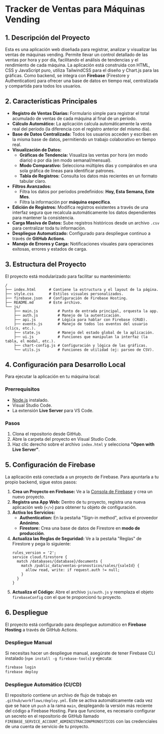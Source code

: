 # Tracker de Ventas para Máquinas Vending

## 1. Descripción del Proyecto

Esta es una aplicación web diseñada para registrar, analizar y visualizar las ventas de máquinas vending. Permite llevar un control detallado de las ventas por hora y por día, facilitando el análisis de tendencias y el rendimiento de cada máquina. La aplicación está construida con HTML, CSS y JavaScript puro, utiliza TailwindCSS para el diseño y Chart.js para las gráficas. Como backend, se integra con **Firebase** (Firestore y Authentication) para ofrecer una base de datos en tiempo real, centralizada y compartida para todos los usuarios.

## 2. Características Principales

* **Registro de Ventas Diarias:** Formulario simple para registrar el total acumulado de ventas de cada máquina al final de un período.
* **Cálculo Automático:** La aplicación calcula automáticamente la venta real del período (la diferencia con el registro anterior del mismo día).
* **Base de Datos Centralizada:** Todos los usuarios acceden y escriben en la misma base de datos, permitiendo un trabajo colaborativo en tiempo real.
* **Visualización de Datos:**
    * **Gráficas de Tendencia:** Visualiza las ventas por hora (en modo diario) o por día (en modo semanal/mensual).
    * **Modo Comparativo:** Selecciona múltiples días y compáralos en una sola gráfica de líneas para identificar patrones.
    * **Tabla de Registros:** Consulta los datos más recientes en un formato tabular claro.
* **Filtros Avanzados:**
    * Filtra los datos por períodos predefinidos: **Hoy, Esta Semana, Este Mes**.
    * Filtra la información por **máquina específica**.
* **Edición de Registros:** Modifica registros existentes a través de una interfaz segura que recalcula automáticamente los datos dependientes para mantener la consistencia.
* **Carga Masiva de Datos:** Sube registros históricos desde un archivo `.csv` para centralizar toda tu información.
* **Despliegue Automatizado:** Configurado para despliegue continuo a través de **GitHub Actions**.
* **Manejo de Errores y Carga:** Notificaciones visuales para operaciones exitosas, errores y estados de carga.

## 3. Estructura del Proyecto

El proyecto está modularizado para facilitar su mantenimiento:

```
/
├── index.html      # Contiene la estructura y el layout de la página.
├── style.css       # Estilos visuales personalizados.
├── firebase.json   # Configuración de Firebase Hosting.
├── README.md       # Este archivo.
└── js/
    ├── main.js         # Punto de entrada principal, orquesta la app.
    ├── auth.js         # Manejo de la autenticación.
    ├── api.js          # Lógica para hablar con Firebase (CRUD).
    ├── events.js       # Manejo de todos los eventos del usuario (clics, etc.).
    ├── state.js        # Manejo del estado global de la aplicación.
    ├── ui.js           # Funciones que manipulan la interfaz (la tabla, el modal, etc.).
    ├── chart-config.js # Configuración y lógica de las gráficas.
    └── utils.js        # Funciones de utilidad (ej: parseo de CSV).
```

## 4. Configuración para Desarrollo Local

Para ejecutar la aplicación en tu máquina local:

### Prerrequisitos

* [Node.js](https://nodejs.org/) instalado.
* Visual Studio Code.
* La extensión **Live Server** para VS Code.

### Pasos

1.  Clona el repositorio desde GitHub.
2.  Abre la carpeta del proyecto en Visual Studio Code.
3.  Haz clic derecho sobre el archivo `index.html` y selecciona **"Open with Live Server"**.

## 5. Configuración de Firebase

La aplicación está conectada a un proyecto de Firebase. Para apuntarla a tu propio backend, sigue estos pasos:

1.  **Crea un Proyecto en Firebase:** Ve a la [Consola de Firebase](https://console.firebase.google.com/) y crea un nuevo proyecto.
2.  **Registra una App Web:** Dentro de tu proyecto, registra una nueva aplicación web (`</>`) para obtener tu objeto de configuración.
3.  **Activa los Servicios:**
    * **Authentication:** En la pestaña "Sign-in method", activa el proveedor **Anónimo**.
    * **Firestore:** Crea una base de datos de Firestore en **modo de producción**.
4.  **Actualiza las Reglas de Seguridad:** Ve a la pestaña "Reglas" de Firestore y pega lo siguiente:
    ```
    rules_version = '2';
    service cloud.firestore {
      match /databases/{database}/documents {
        match /public_data/ventas-pronosticos/sales/{saleId} {
          allow read, write: if request.auth != null;
        }
      }
    }
    ```
5.  **Actualiza el Código:** Abre el archivo `js/auth.js` y reemplaza el objeto `firebaseConfig` con el que te proporcionó tu proyecto.

## 6. Despliegue

El proyecto está configurado para despliegue automático en **Firebase Hosting** a través de GitHub Actions.

### Despliegue Manual

Si necesitas hacer un despliegue manual, asegúrate de tener Firebase CLI instalado (`npm install -g firebase-tools`) y ejecuta:

```bash
firebase login
firebase deploy
```

### Despliegue Automático (CI/CD)

El repositorio contiene un archivo de flujo de trabajo en `.github/workflows/deploy.yml`. Este se activa automáticamente cada vez que se hace un `push` a la rama `main`, desplegando la versión más reciente del código a Firebase Hosting. Para que funcione, es necesario configurar un secreto en el repositorio de GitHub llamado `FIREBASE_SERVICE_ACCOUNT_ADMINISTRACIONPRONOSTICOS` con las credenciales de una cuenta de servicio de tu proyecto.
